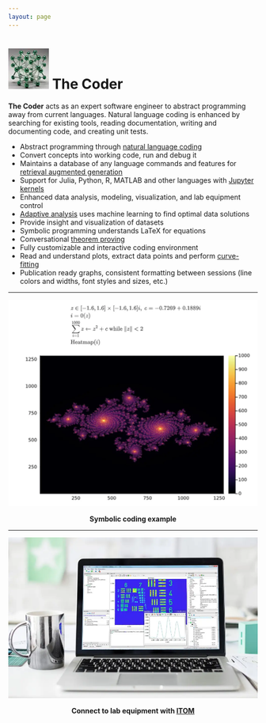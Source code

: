 ```yaml
---
layout: page
---
```




# ![eurAIka-logo-small](/assets/img/site/eurAIka-logo-small.webp) The Coder

**The Coder** acts as an expert software engineer to abstract programming away from current languages. Natural language coding is enhanced by searching for existing tools, reading documentation, writing and documenting code, and creating unit tests. 

- Abstract programming through [natural language coding](https://jupyter-ai.readthedocs.io/en/latest/)
- Convert concepts into working code, run and debug it
- Maintains a database of any language commands and features for [retrieval augmented generation](https://python.langchain.com/expression_language/cookbook/retrieval)
- Support for Julia, Python, R, MATLAB and other languages with [Jupyter kernels](https://github.com/jupyter/jupyter/wiki/Jupyter-kernels)
- Enhanced data analysis, modeling, visualization, and lab equipment control
- [Adaptive analysis](https://www.fast.ai/) uses machine learning to find optimal data solutions 
- Provide insight and  visualization of datasets
- Symbolic programming understands LaTeX for equations
- Conversational [theorem proving](https://morph.so/blog/the-personal-ai-proof-engineer/)
- Fully customizable and interactive coding environment
- Read and understand plots, extract data points and perform [curve-fitting](https://labplot.kde.org/)
- Publication ready graphs, consistent formatting between sessions (line colors and widths, font styles and sizes, etc.)



------



​	<img src="/assets/img/site/julia-set.webp" alt="julia-set" style="zoom:80%;" />

<p align = "center"><b>Symbolic coding example</b></p>



------

![ITOM](/assets/img/site/ITOM.webp)

<p align = "center"><b>Connect to lab equipment with <a href="https://itom-project.github.io/index.html">ITOM</a></b></p>





